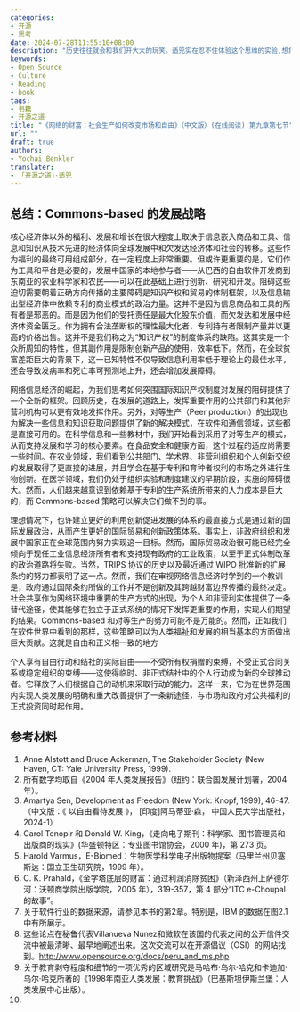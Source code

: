 ```yaml
---
categories:
- 开源
- 思考
date: 2024-07-28T11:55:10+08:00
description: "历史往往就会和我们开大大的玩笑。适兕实在忍不住体验这个思维的实验,想象虚拟的历史，于是尝试花几个月的时间翻译。Enjoy！Happy Reading～"
keywords:
- Open Source
- Culture
- Reading
- book
tags:
- 书籍
- 开源之道
title: "《网络的财富：社会生产如何改变市场和自由》（中文版）(在线阅读) 第九章第七节"
url: ""
draft: true
authors:
- Yochai Benkler
translater:
- 「开源之道」·适兕
---
```


## 总结：Commons-based 的发展战略

核心经济体以外的福利、发展和增长在很大程度上取决于信息嵌入商品和工具、信息和知识从技术先进的经济体向全球发展中和欠发达经济体和社会的转移。这些作为福利的最终可用组成部分，在一定程度上非常重要。但或许更重要的是，它们作为工具和平台是必要的，发展中国家的本地参与者——从巴西的自由软件开发商到东南亚的农业科学家和农民——可以在此基础上进行创新、研究和开发。阻碍这些迫切需要朝着正确方向传播的主要障碍是知识产权和贸易的体制框架，以及信息输出型经济体中依赖专利的商业模式的政治力量。这并不是因为信息商品和工具的所有者是邪恶的。而是因为他们的受托责任是最大化股东价值，而欠发达和发展中经济体资金匮乏。作为拥有合法垄断权的理性最大化者，专利持有者限制产量并以更高的价格出售。这并不是我们称之为“知识产权”的制度体系的缺陷。这其实是一个众所周知的特性，但其副作用是限制创新产品的使用，效率低下。然而，在全球贫富差距巨大的背景下，这一已知特性不仅导致信息利用率低于理论上的最佳水平，还会导致发病率和死亡率可预测地上升，还会增加发展障碍。

网络信息经济的崛起，为我们思考如何突围国际知识产权制度对发展的阻碍提供了一个全新的框架。回顾历史，在发展的道路上，发挥重要作用的公共部门和其他非营利机构可以更有效地发挥作用。另外，对等生产（Peer production）的出现也为解决一些信息和知识获取问题提供了新的解决模式，在软件和通信领域，这些都是直接可用的。在科学信息和一些教材中，我们开始看到采用了对等生产的模式，从而支持发展和学习的核心要素。在食品安全和健康方面，这个过程的适应尚需要一些时间。在农业领域，我们看到公共部门、学术界、非营利组织和个人创新交织的发展取得了更直接的进展，并且学会在基于专利和育种者权利的市场之外进行生物创新。在医学领域，我们仍处于组织实验和制度建议的早期阶段，实施的障碍很大。然而，人们越来越意识到依赖基于专利的生产系统所带来的人力成本是巨大的，而 Commons-based 策略可以解决它们做不到的事。

理想情况下，也许建立更好的利用创新促进发展的体系的最直接方式是通过新的国际发展政治，从而产生更好的国际贸易和创新政策体系。事实上，非政府组织和发展中国家正在全球范围内努力实现这一目标。然而，国际贸易政治很可能已经完全倾向于现任工业信息经济所有者和支持现有政府的工业政策，以至于正式体制改革的政治道路将失败。当然，TRIPS 协议的历史以及最近通过 WIPO 批准新的扩展条约的努力都表明了这一点。然而，我们在审视网络信息经济时学到的一个教训是，政府通过国际条约所做的工作并不是创新及其跨越财富边界传播的最终决定。社会共享作为网络环境中重要的生产方式的出现，为个人和非营利实体提供了一条替代途径，使其能够在独立于正式系统的情况下发挥更重要的作用，实现人们期望的结果。Commons-based 和对等生产的努力可能不是万能的。然而，正如我们在软件世界中看到的那样，这些策略可以为人类福祉和发展的相当基本的方面做出巨大贡献。这就是自由和正义相一致的地方

个人享有自由行动和结社的实际自由——不受所有权捐赠的束缚，不受正式合同关系或稳定组织的束缚——这使得临时、非正式结社中的个人行动成为新的全球推动者。它释放了人们根据自己的动机来采取行动的能力。这样一来，它为在世界范围内实现人类发展的明确和重大改善提供了一条新途径，与市场和政府对公共福利的正式投资同时起作用。

## 参考材料

1. Anne Alstott and Bruce Ackerman, The Stakeholder Society (New Haven, CT: Yale University Press, 1999).
2. 所有数字均取自《2004​​ 年人类发展报告》（纽约：联合国发展计划署，2004 年）。
3. Amartya Sen, Development as Freedom (New York: Knopf, 1999), 46-47.（中文版：《 以自由看待发展 》， [印度]阿马蒂亚·森， 中国人民大学出版社，2024-1）
4. Carol Tenopir 和 Donald W. King，《走向电子期刊：科学家、图书管理员和出版商的现实》(华盛顿特区：专业图书馆协会，2000 年)，第 273 页。
5. Harold Varmus，E-Biomed：生物医学科学电子出版物提案（马里兰州贝塞斯达：国立卫生研究院，1999 年）。
6. C. K. Prahald，《金字塔底层的财富：通过利润消除贫困》（新泽西州上萨德尔河：沃顿商学院出版学院，2005 年），319-357，第 4 部分“ITC e-Choupal 的故事”。
7. 关于软件行业的数据来源，请参见本书的第2章。特别是，IBM 的数据在图2.1中有所展示。
8. 这些论点在秘鲁代表Villanueva Nunez和微软在该国的代表之间的公开信件交流中被最清晰、最早地阐述出来。这次交流可以在开源倡议（OSI）的网站找到。http://www.opensource.org/docs/peru_and_ms.php
9. 关于教育剥夺程度和细节的一项优秀的区域研究是马哈布·乌尔·哈克和卡迪加·乌尔·哈克所著的《1998年南亚人类发展：教育挑战》（巴基斯坦伊斯兰堡：人类发展中心出版）。
10. 

